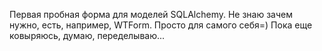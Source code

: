 Первая пробная форма для моделей SQLAlchemy. Не знаю зачем нужно, есть, например, WTForm.
Просто для самого себя=) Пока еще ковыряюсь, думаю, переделываю...